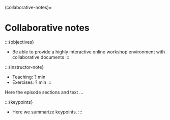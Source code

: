 (collaborative-notes)=

# Collaborative notes

:::{objectives}
- Be able to provide a highly interactive online workshop environment with collaborative documents
:::

:::{instructor-note}
- Teaching: ? min
- Exercises: ? min
:::


Here the episode sections and text ...


:::{keypoints}
- Here we summarize keypoints.
:::
